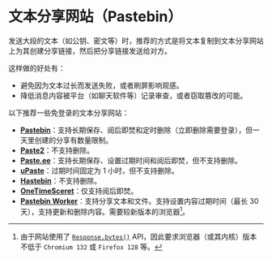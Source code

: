 # 文本分享网站（Pastebin）

发送大段的文本（如公钥、密文等）时，推荐的方式是将文本复制到文本分享网站上为其创建分享链接，然后把分享链接发送给对方。

这样做的好处有：

- 避免因为文本过长而发送失败，或者刷屏影响观感。
- 降低消息内容被平台（如聊天软件等）记录审查，或者窃取篡改的可能。

以下推荐一些免登录的文本分享网站：

- **[Pastebin](https://pastebin.com/ "点击前往外部站点")**：支持长期保存、阅后即焚和定时删除（立即删除需要登录），但一天里创建的分享有数量限制。
- **[Paste2](https://paste2.org/ "点击前往外部站点")**：不支持删除。
- **[Paste.ee](https://pastee.dev/ "点击前往外部站点")**：支持长期保存、设置过期时间和阅后即焚，但不支持删除。
- **[uPaste](https://upaste.de/ "点击前往外部站点")**：过期时间固定为 1 小时，但不支持删除。
- **[Hastebin](https://hastebin.ianhon.com/ "点击前往外部站点")**：不支持删除。
- **[OneTimeSceret](https://onetimesecret.com/ "点击前往外部站点")**：仅支持阅后即焚。
- **[Pastebin Worker](https://shz.al/ "点击前往外部站点")**：支持分享文本和文件。支持设置内容过期时间（最长 30 天），支持更新和删除内容。需要较新版本的浏览器[^response-bytes]。  

[^response-bytes]: 由于网站使用了 [`Response.bytes()`](https://developer.mozilla.org/en-US/docs/Web/API/Response/bytes#browser_compatibility "点击前往外部站点") API，因此要求浏览器（或其内核）版本不低于 `Chromium 132` 或 `Firefox 128` 等。